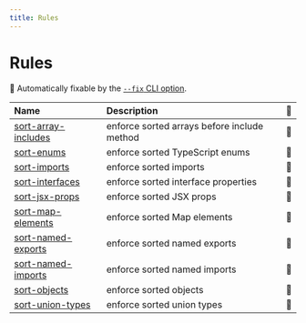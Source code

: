 ```yaml
---
title: Rules
---
```


# Rules

<!-- begin auto-generated rules list -->

🔧 Automatically fixable by the [`--fix` CLI option](https://eslint.org/docs/user-guide/command-line-interface#--fix).

| Name                                              | Description                                 | 🔧 |
| :------------------------------------------------ | :------------------------------------------ | :- |
| [sort-array-includes](/rules/sort-array-includes) | enforce sorted arrays before include method | 🔧 |
| [sort-enums](/rules/sort-enums)                   | enforce sorted TypeScript enums             | 🔧 |
| [sort-imports](/rules/sort-imports)               | enforce sorted imports                      | 🔧 |
| [sort-interfaces](/rules/sort-interfaces)         | enforce sorted interface properties         | 🔧 |
| [sort-jsx-props](/rules/sort-jsx-props)           | enforce sorted JSX props                    | 🔧 |
| [sort-map-elements](/rules/sort-map-elements)     | enforce sorted Map elements                 | 🔧 |
| [sort-named-exports](/rules/sort-named-exports)   | enforce sorted named exports                | 🔧 |
| [sort-named-imports](/rules/sort-named-imports)   | enforce sorted named imports                | 🔧 |
| [sort-objects](/rules/sort-objects)               | enforce sorted objects                      | 🔧 |
| [sort-union-types](/rules/sort-union-types)       | enforce sorted union types                  | 🔧 |

<!-- end auto-generated rules list -->
